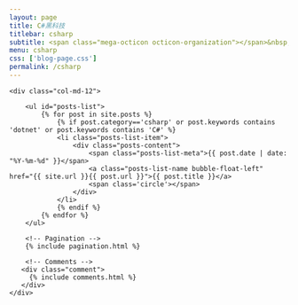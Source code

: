 ```yaml
---
layout: page
title: C#黑科技
titlebar: csharp
subtitle: <span class="mega-octicon octicon-organization"></span>&nbsp;&nbsp; "带你玩转C#黑科技"
menu: csharp
css: ['blog-page.css']
permalink: /csharp
---
```


<div class="row">

    <div class="col-md-12">

        <ul id="posts-list">
            {% for post in site.posts %}
                {% if post.category=='csharp' or post.keywords contains 'dotnet' or post.keywords contains 'C#' %}
                <li class="posts-list-item">
                    <div class="posts-content">
                        <span class="posts-list-meta">{{ post.date | date: "%Y-%m-%d" }}</span>
                        <a class="posts-list-name bubble-float-left" href="{{ site.url }}{{ post.url }}">{{ post.title }}</a>
                        <span class='circle'></span>
                    </div>
                </li>
                {% endif %}
            {% endfor %}
        </ul> 

        <!-- Pagination -->
        {% include pagination.html %}

        <!-- Comments -->
       <div class="comment">
         {% include comments.html %}
       </div>
    </div>

</div>
<script>
    $(document).ready(function(){

        // Enable bootstrap tooltip
        $("body").tooltip({ selector: '[data-toggle=tooltip]' });

    });
</script>